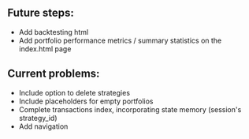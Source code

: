## Future steps:

- Add backtesting html
- Add portfolio performance metrics / summary statistics on the index.html page

## Current problems:

- Include option to delete strategies
- Include placeholders for empty portfolios
- Complete transactions index, incorporating state memory (session's strategy_id)
- Add navigation
